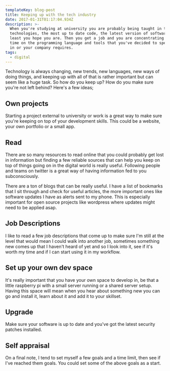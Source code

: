 ```yaml
---
templateKey: blog-post
title: Keeping up with the tech industry
date: 2017-01-31T01:17:04.934Z
description: >-
  When you're studying at university you are probably being taught in the latest
  technologies, the most up to date code, the latest version of software... at
  least you hope you are. Then you get a job and you are concentrating all your
  time on the programming language and tools that you've decided to specialise
  in or your company requires. 
tags:
  - digital
---
```

Technology is always changing, new trends, new languages, new ways of doing things, and keeping up with all of that is rather important but can seem like a huge task. So how do you keep up? How do you make sure you're not left behind? Here's a few ideas;

## Own projects

Starting a project external to university or work is a great way to make sure you're keeping on top of your development skills. This could be a website, your own portfolio or a small app. 

## Read

There are so many resources to read online that you could probably get lost in information but finding a few reliable sources that can help you keep on top of things going on in the digital world is really useful. Following people and teams on twitter is a great way of having information fed to you subconsciously.  

There are a ton of blogs that can be really useful. I have a list of bookmarks that I sit through and check for useful articles, the more important ones like software updates I have as alerts sent to my phone. This is especially important for open source projects like wordpress where updates might need to be applied asap.

## Job Descriptions

I like to read a few job descriptions that come up to make sure I'm still at the level that would mean I could walk into another job, sometimes something new comes up that I haven't heard of yet and so I look into it, see if it's worth my time and if I can start using it in my workflow. 

## Set up your own dev space 

It's really important that you have your own space to develop in, be that a little raspberry pi with a small server running or a shared server setup. Having this space will mean when you hear about something new you can go and install it, learn about it and add it to your skillset.

## Upgrade 

Make sure your software is up to date and you've got the latest security patches installed.

## Self appraisal

On a final note, I tend to set myself a few goals and a time limit, then see if I've reached them goals. You could set some of the above goals as a start.
